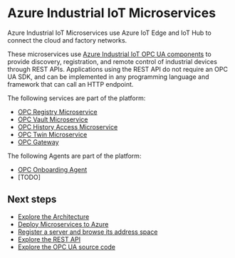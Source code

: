 # Azure Industrial IoT Microservices

Azure Industrial IoT Microservices use Azure IoT Edge and IoT Hub to connect the cloud and factory networks.

These microservices use [Azure Industrial IoT OPC UA components](https://github.com/Azure/azure-iiot-opc-ua) to provide discovery, registration, and remote control of industrial devices through REST APIs.  Applications using the REST API do not require an OPC UA SDK, and can be implemented in any programming language and framework that can call an HTTP endpoint.

The following services are part of the platform:

* [OPC Registry Microservice](registry.md)
* [OPC Vault Microservice](vault.md)
* [OPC History Access Microservice](history.md)
* [OPC Twin Microservice](twin.md)
* [OPC Gateway](gateway.md)

The following Agents are part of the platform:

* [OPC Onboarding Agent](onboarding.md)
* [TODO]

## Next steps

* [Explore the Architecture](../architecture.md)
* [Deploy Microservices to Azure](../howto-deploy-microservices.md)
* [Register a server and browse its address space](howto-use-cli.md)
* [Explore the REST API](../api/readme.md)
* [Explore the OPC UA source code](https://github.com/Azure/azure-iiot-opc-ua)
